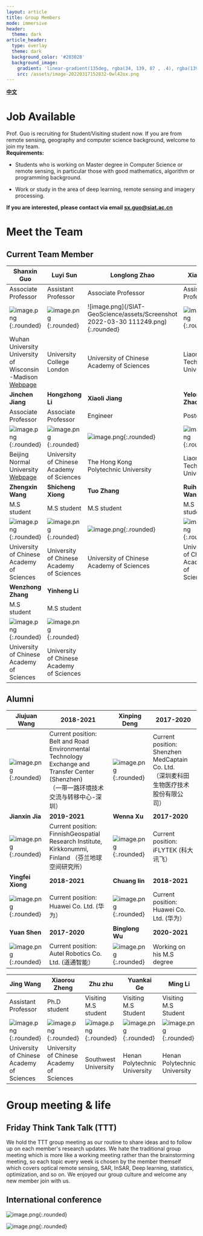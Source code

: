 ```yaml
---
layout: article
title: Group Members
mode: immersive
header:
  theme: dark
article_header:
  type: overlay
  theme: dark
  background_color: '#203028'
  background_image:
    gradient: 'linear-gradient(135deg, rgba(34, 139, 87 , .4), rgba(139, 34, 139, .4))'
    src: /assets/image-20220317152832-0wl42ox.png
---
```


**[中文](https://shawnmiloguo.github.io/SIAT-GeoScience/People-zh.html)**

# Job Available

Prof. Guo is recruiting for Student/Visiting student now. If you are from remote sensing, geography and computer science background, welcome to join my team.  
**Requirements:**

* Students who is working on Master degree in Computer Science or remote sensing, in particular those with good mathematics, algorithm or programming background.

* Work or study in the area of deep learning, remote sensing and imagery processing.

**If you are interested, please contact via email sx.guo@siat.ac.cn**


# Meet the Team

## Current Team Member

| Shanxin Guo                                                  | Luyi Sun                                                     | Longlong Zhao                                                | Xiaoli Li                                                    | Hongmin Yao                                                  |
| ------------------------------------------------------------ | ------------------------------------------------------------ | ------------------------------------------------------------ | ------------------------------------------------------------ | ------------------------------------------------------------ |
| Associate Professor                                          | Assistant Professor                                          | Associate Professor                                          | Assistant Professor                                          | Assistant Professor                                          |
| ![image.png](/SIAT-GeoScience/assets/image-20220327202226-z7n4aae.png){:.rounded} | ![image.png](/SIAT-GeoScience/assets/image-20220316215231-ij978hy.png){:.rounded} | ![image.png](/SIAT-GeoScience/assets/Screenshot 2022-03-30 111249.png){:.rounded} | ![image.png](/SIAT-GeoScience/assets/image-20220316215256-0g3u0r7.png){:.rounded} | ![image.png](/SIAT-GeoScience/assets/image-20220316215405-y8w5dfy.png){:.rounded} |
| Wuhan University<br />University of Wisconsin<br />-Madison<br />[Webpage](https://shawnmiloguo.github.io/)<br /> | University College London                                    | University of Chinese <br />Academy of Sciences<br />        | Liaoning <br />Technical University<br />                    | Texas A&M University                                         |
| **Jinchen Jiang**                                            | **Hongzhong Li**                                             | **Xiaoli Jiang**                                             | **Yelong Zhao**                                              | **Yu Han**                                                   |
| Associate Professor                                          | Associate Professor                                          | Engineer                                                     | Postdoc                                                      | Engineer                                                     |
| ![image.png](/SIAT-GeoScience/assets/image-20220316221041-v5ld968.png){:.rounded} | ![image.png](/SIAT-GeoScience/assets/image-20220316221107-laky3gi.png){:.rounded} | ![image.png](/SIAT-GeoScience/assets/image-20220316222052-4c8b1ts.png){:.rounded} | ![image.png](/SIAT-GeoScience/assets/image-20220317150220-srsv5i2.png){:.rounded} | ![image.png](/SIAT-GeoScience/assets/image-20220316222004-rpe21ge.png){:.rounded} |
| Beijing Normal University <br /> [Webpage](https://jiangjincheng.github.io/) | University of Chinese <br />Academy of Sciences              | The Hong Kong <br />Polytechnic University                   | Liaoning <br />Technical University                          | Inner Mongolia<br /> Normal University<br />                 |
| **Zhengxin Wang**                                            | **Shicheng Xiong**                                           | **Tuo Zhang**                                                | **Ruihong Wang**                                             | **Jinyuan Yu**                                               |
| M.S student                                                  | M.S student                                                  | M.S student                                                  | M.S student                                                  | M.S student                                                  |
| ![image.png](/SIAT-GeoScience/assets/WangZhengxin.png){:.rounded} | ![image.png](/SIAT-GeoScience/assets/XiongShicheng.png){:.rounded}<br /> | ![image.png](/SIAT-GeoScience/assets/ZhangTuo.png){:.rounded}<br /> | ![image.png](/SIAT-GeoScience/assets/WangRuihong.pg){:.rounded} | ![image.png](/SIAT-GeoScience/assets/YuJinyuan.png){:.rounded} |
| University of Chinese <br />Academy of Sciences              | University of Chinese <br />Academy of Sciences              | University of Chinese <br />Academy of Sciences              | University of Chinese <br />Academy of Sciences              | University of Chinese <br />Academy of Sciences              |
| **Wenzhong Zhang**                                           | **Yinheng Li**                                               |                                                              |                                                              |                                                              |
| M.S student                                                  | M.S student                                                  |                                                              |                                                              |                                                              |
| ![image.png](/SIAT-GeoScience/assets/ZhangWenzhong.png){:.rounded} | ![image.png](/SIAT-GeoScience/assets/LiYinheng.png){:.rounded}<br /> |                                                              |                                                              |                                                              |
| University of Chinese <br />Academy of Sciences              | University of Chinese <br />Academy of Sciences              |                                                              |                                                              |                                                              |

## Alumni

| Jiujuan Wang                                                                           | 2018-2021                                                                                                                                      | Xinping Deng                                         | 2017-2020                                                                                |
| ---------------------------------------------------------------------------------------- | ------------------------------------------------------------------------------------------------------------------------------------------------ | ------------------------------------------------------ | ------------------------------------------------------------------------------------------ |
| ![image.png](/SIAT-GeoScience/assets/image-20220317112827-4sj8x7l.png){:.rounded} | Current position: Belt and Road Environmental Technology<br /> Exchange and Transfer Center (Shenzhen) <br />（一带一路环境技术交流与转移中心-深圳）<br /> | ![image.png](/SIAT-GeoScience/assets/image-20220317114711-xcjlj1i.png){:.rounded} | Current position: Shenzhen MedCaptain Co. Ltd.<br />（深圳麦科田生物医疗技术股份有限公司）<br /> |
| **Jianxin Jia**                                                                  | **2019-2021**                                                                                                                            | **Wenna Xu**                                   | **2017-2020**                                                                      |
| ![image.png](/SIAT-GeoScience/assets/image-20220317112706-8quhkf2.png){:.rounded}                                   | Current position: FinnishGeospatial Research Institute,<br />Kirkkonummi, Finland （芬兰地球空间研究所）<br />                                         | ![image.png](/SIAT-GeoScience/assets/image-20220317114251-yxu8qbd.png){:.rounded} | Current position: iFLYTEK (科大讯飞）                                                    |
| **Yingfei Xiong**                                                                | **2018-2021**                                                                                                                            | **Chuang lin**                                 | **2018-2021**                                                                      |
| ![image.png](/SIAT-GeoScience/assets/image-20220317114340-i03d42w.png){:.rounded}                                   | Current position: Huawei Co. Ltd. (华为）                                                                                                      | ![image.png](/SIAT-GeoScience/assets/image-20220317154139-hlc62gv.png){:.rounded} | Current position: Huawei Co. Ltd. (华为）                                                |
| **Yuan Shen**                                                                    | **2017-2020**                                                                                                                            | **Binglong Wu**                                | **2020-2021**                                                                      |
| ![image.png](/SIAT-GeoScience/assets/image-20220317165119-ti2wtnt.png){:.rounded}                                                                                       | Current position: Autel Robotics Co. Ltd. (道通智能）                                                                                          | ![image.png](/SIAT-GeoScience/assets/image-20220317151943-62begz8.png){:.rounded} | Working on his M.S degree                                                                |

| **Jing Wang**                                                | **Xiaorou Zheng**                                            | **Zhu zhu**                                                  | **Yuankai Ge**                                               | **Ming Li**                                                  |
| ------------------------------------------------------------ | ------------------------------------------------------------ | ------------------------------------------------------------ | ------------------------------------------------------------ | ------------------------------------------------------------ |
| Assistant Professor                                          | Ph.D student                                                 | Visiting M.S student                                         | Visiting M.S Student                                         | Visiting M.S Student                                         |
| ![image.png](/SIAT-GeoScience/assets/image-20220316215509-qgx6jhr.png){:.rounded} | ![image.png](/SIAT-GeoScience/assets/image-20220317111717-wn0tq67.png){:.rounded}<br /> | ![image.png](/SIAT-GeoScience/assets/image-20220317151038-l4by6lx.png){:.rounded}<br /> | ![image.png](/SIAT-GeoScience/assets/image-20220317151109-qrvadys.png){:.rounded} | ![image.png](/SIAT-GeoScience/assets/image-20220317154052-6f5veat.png){:.rounded} |
| University of Chinese <br />Academy of Sciences<br />        | University of Chinese <br />Academy of Sciences              | Southwest University                                         | Henan <br />Polytechnic University<br />                     | Henan <br />Polytechnic University                           |

# Group meeting & life

## Friday Think Tank Talk (TTT)

We hold the TTT group meeting as our routine to share ideas and to follow up on each member's research updates. We hate the traditional group meeting which is more like a working meeting rather than the brainstorming meeting, so each topic every week is chosen by the member themself which covers optical remote sensing, SAR, InSAR, Deep learning, statistics, optimization, and so on. We enjoyed our group culture and welcome any new member join with us.

## International conference

![image.png](/SIAT-GeoScience/assets/image-20220317150603-adi3j0r.png){:.rounded}

![image.png](/SIAT-GeoScience/assets/image-20220317152832-0wl42ox.png){:.rounded}	
